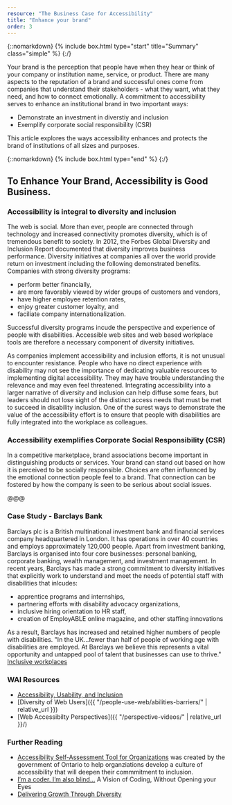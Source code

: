 ```yaml
---
resource: "The Business Case for Accessibility"
title: "Enhance your brand"
order: 3
---
```

{::nomarkdown}
{% include box.html type="start" title="Summary" class="simple" %}
{:/}

Your brand is the perception that people have when they hear or think of your company or institution name, service, or product. There are many aspects to the reputation of a brand and successful ones come from companies that understand their stakeholders - what they want, what they need, and how to connect emotionally. A commitment to accessibility serves to enhance an institutional brand in two important ways:
* Demonstrate an investment in diverstiy and inclusion
* Exemplify corporate social responsibility (CSR)

This article explores the ways accessibility enhances and protects the brand of institutions of all sizes and purposes. 

{::nomarkdown}
{% include box.html type="end" %}
{:/}


## To Enhance Your Brand, Accessibility is Good Business. 
### Accessibility is integral to diversity and inclusion 
The web is social. More than ever, people are connected through technology and increased connectivity promotes diversity, which is of tremendous benefit to society. In 2012, the Forbes Global Diversity and Inclusion Report documented that diversity improves business performance. Diversity initiatives at companies all over the world provide return on investment including the following demonstrated benefits. Companies with strong diversity programs:
* perform better financially,
* are more favorably viewed by wider groups of customers and vendors,
* have higher employee retention rates,
* enjoy greater customer loyalty, and
* faciliate company internationalization.

Successful diversity programs incude the perspective and experience of people with disabilities. Accessible web sites and web based workplace tools are therefore a necessary component of diversity initiatives. 

As companies implement accessibility and inclusion efforts, it is not unusual to encounter resistance. People who have no direct experience with disability may not see the importance of dedicating valuable resources to implementing digital accessibility. They may have trouble understanding the relevance and may even feel threatened. Integrating accessibility into a larger narrative of diversity and inclusion can help diffuse some fears, but leaders should not lose sight of the distinct access needs that must be met to succeed in disability inclusion. One of the surest ways to demonstrate the value of the accessibility effort is to ensure that people with disabilities are fully integrated into the workplace as colleagues.  

### Accessibility exemplifies Corporate Social Responsibility (CSR)
In a competitive marketplace, brand associations become important in distinguishing products or services. Your brand can stand out based on how it is perceived to be socially responsible. Choices are often influenced by the emotional connection people feel to a brand. That connection can be fostered by how the company is seen to be serious about social issues. 

@@@

### Case Study - Barclays Bank
Barclays plc is a British multinational investment bank and financial services company headquartered in London. It has operations in over 40 countries and employs approximately 120,000 people. Apart from investment banking, Barclays is organised into four core businesses: personal banking, corporate banking, wealth management, and investment management. In recent years, Barclays has made a strong commitment to diversity initiatives that explicitly work to understand and meet the needs of potential staff with disabilities that inlcudes:
* apprentice programs and internships,
* partnering efforts with disability advocacy organizations, 
* inclusive hiring orientation to HR staff, 
* creation of EmployABLE online magazine, and other staffing innovations

As a result, Barclays has increased and retained higher numbers of people with disabilities. "In the UK...fewer than half of people of working age with disabilities are employed. At Barclays we believe this represents a vital opportunity and untapped pool of talent that businesses can use to thrive." [Inclusive workplaces](https://www.barclayscorporate.com/insight-and-research/managing-your-business/making-your-business-accessible/inclusive-workplaces.html)
### WAI Resources
* [Accessibility, Usability, and Inclusion](https://w3c.github.io/wai-website/fundamentals/accessibility-usability-inclusion/)
* [Diversity of Web Users]({{ "/people-use-web/abilities-barriers/" | relative_url }})
* [Web Accessibilty Perspectives]({{ "/perspective-videos/" | relative_url }}/)

### Further Reading
* [Accessibility Self-Assessment Tool for Organizations](https://beyondcompliancetool.ca/) was created by the government of Ontario to help organziations develop a culture of accessibility that will deepen their commmitment to inclusion.
* [I’m a coder. I’m also blind...](https://medium.freecodecamp.org/looking-back-to-what-started-it-all-731ef5424aec) A Vision of Coding, Without Opening your Eyes
* [Delivering Growth Through Diversity](https://www.mckinsey.com/business-functions/organization/our-insights/delivering-through-diversity) 

